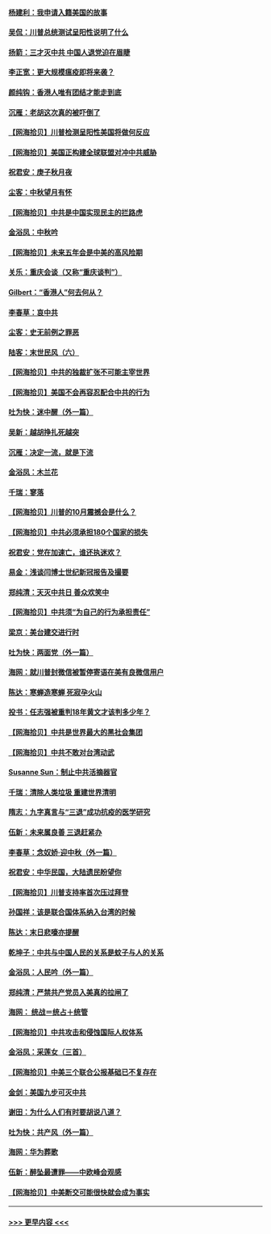 #### [杨建利：我申请入籍美国的故事](../pages/nsc993/n12455635.md?t=10061102) 
#### [吴侃：川普总统测试呈阳性说明了什么](../pages/nsc993/n12451869.md?t=10061102) 
#### [扬箭：三才灭中共 中国人退党迫在眉睫](../pages/nsc993/n12451842.md?t=10061102) 
#### [李正宽：更大规模瘟疫即将来袭？](../pages/nsc993/n12451455.md?t=10061102) 
#### [颜纯钩：香港人唯有团结才能走到底](../pages/nsc993/n12450870.md?t=10061102) 
#### [沉雁：老胡这次真的被吓倒了](../pages/nsc993/n12449796.md?t=10061102) 
#### [【网海拾贝】川普检测呈阳性美国将做何反应](../pages/nsc993/n12449042.md?t=10061102) 
#### [【网海拾贝】美国正构建全球联盟对冲中共威胁](../pages/nsc993/n12446580.md?t=10061102) 
#### [祝君安：庚子秋月夜](../pages/nsc993/n12445870.md?t=10061102) 
#### [尘客：中秋望月有怀](../pages/nsc993/n12444632.md?t=10061102) 
#### [【网海拾贝】中共是中国实现民主的拦路虎](../pages/nsc993/n12443573.md?t=10061102) 
#### [金浴凤：中秋吟](../pages/nsc993/n12441773.md?t=10061102) 
#### [【网海拾贝】未来五年会是中美的高风险期](../pages/nsc993/n12440760.md?t=10061102) 
#### [关乐：重庆会谈（又称“重庆谈判”）](../pages/nsc993/n12437525.md?t=10061102) 
#### [Gilbert：“香港人”何去何从？](../pages/nsc993/n12435894.md?t=10061102) 
#### [李春草：哀中共](../pages/nsc993/n12435874.md?t=10061102) 
#### [尘客：史无前例之罪恶](../pages/nsc993/n12435762.md?t=10061102) 
#### [陆客：末世民风（六）](../pages/nsc993/n12435354.md?t=10061102) 
#### [【网海拾贝】中共的独裁扩张不可能主宰世界](../pages/nsc993/n12435151.md?t=10061102) 
#### [【网海拾贝】美国不会再容忍配合中共的行为](../pages/nsc993/n12433808.md?t=10061102) 
#### [吐为快：迷中醒（外一篇）](../pages/nsc993/n12433585.md?t=10061102) 
#### [吴新：越胡挣扎死越突](../pages/nsc993/n12433562.md?t=10061102) 
#### [沉雁：决定一流，就是下流](../pages/nsc993/n12432128.md?t=10061102) 
#### [金浴凤：木兰花](../pages/nsc993/n12432124.md?t=10061102) 
#### [千瑞：寥落](../pages/nsc993/n12432071.md?t=10061102) 
#### [【网海拾贝】川普的10月震撼会是什么？](../pages/nsc993/n12431624.md?t=10061102) 
#### [【网海拾贝】中共必须承担180个国家的损失](../pages/nsc993/n12428893.md?t=10061102) 
#### [祝君安：党在加速亡，谁还执迷欢？](../pages/nsc993/n12428652.md?t=10061102) 
#### [易金：浅谈闫博士世纪新冠报告及撮要](../pages/nsc993/n12426822.md?t=10061102) 
#### [郑纯清：天灭中共日 善众欢笑中](../pages/nsc993/n12426784.md?t=10061102) 
#### [【网海拾贝】中共须“为自己的行为承担责任”](../pages/nsc993/n12426067.md?t=10061102) 
#### [梁京：美台建交进行时](../pages/nsc993/n12424066.md?t=10061102) 
#### [吐为快：两面党（外一篇）](../pages/nsc993/n12424043.md?t=10061102) 
#### [海网：就川普封微信被暂停寄语在美有良微信用户](../pages/nsc993/n12424021.md?t=10061102) 
#### [陈达：寒蝉造寒蝉 死寂孕火山](../pages/nsc993/n12423958.md?t=10061102) 
#### [投书：任志强被重判18年黄文才该判多少年？](../pages/nsc993/n12423672.md?t=10061102) 
#### [【网海拾贝】中共是世界最大的黑社会集团](../pages/nsc993/n12423543.md?t=10061102) 
#### [【网海拾贝】中共不敢对台湾动武](../pages/nsc993/n12421418.md?t=10061102) 
#### [Susanne Sun：制止中共活摘器官](../pages/nsc993/n12419654.md?t=10061102) 
#### [千瑞：清除人类垃圾 重建世界清明](../pages/nsc993/n12419414.md?t=10061102) 
#### [隋志：九字真言与“三退”成功抗疫的医学研究](../pages/nsc993/n12419248.md?t=10061102) 
#### [伍新：未来属良善 三退赶紧办](../pages/nsc993/n12418496.md?t=10061102) 
#### [李春草：念奴娇·迎中秋（外一篇）](../pages/nsc993/n12418465.md?t=10061102) 
#### [祝君安：中华民国，大陆遗民盼望你](../pages/nsc993/n12418089.md?t=10061102) 
#### [【网海拾贝】川普支持率首次压过拜登](../pages/nsc993/n12418050.md?t=10061102) 
#### [孙国祥：该是联合国体系纳入台湾的时候](../pages/nsc993/n12417369.md?t=10061102) 
#### [陈达：末日悲嚎亦提醒](../pages/nsc993/n12416736.md?t=10061102) 
#### [乾坤子：中共与中国人民的关系是蚊子与人的关系](../pages/nsc993/n12416632.md?t=10061102) 
#### [金浴凤：人民吟（外一篇）](../pages/nsc993/n12416567.md?t=10061102) 
#### [郑纯清：严禁共产党员入美真的拉闸了](../pages/nsc993/n12416550.md?t=10061102) 
#### [海网： 统战＝统占＋统管](../pages/nsc993/n12416404.md?t=10061102) 
#### [【网海拾贝】中共攻击和侵蚀国际人权体系](../pages/nsc993/n12416250.md?t=10061102) 
#### [金浴凤：采莲女（三首）](../pages/nsc993/n12415517.md?t=10061102) 
#### [【网海拾贝】中美三个联合公报基础已不复存在](../pages/nsc993/n12415054.md?t=10061102) 
#### [金剑：美国九步可灭中共](../pages/nsc993/n12413183.md?t=10061102) 
#### [谢田：为什么人们有时要胡说八道？](../pages/nsc993/n12411861.md?t=10061102) 
#### [吐为快：共产风（外一篇）](../pages/nsc993/n12411761.md?t=10061102) 
#### [海网：华为葬歌](../pages/nsc993/n12410381.md?t=10061102) 
#### [伍新：醉坠最遭罪——中欧峰会观感](../pages/nsc993/n12410364.md?t=10061102) 
#### [【网海拾贝】中美断交可能很快就会成为事实](../pages/nsc993/n12409495.md?t=10061102) 

----
#### [ >>> 更早内容 <<< ](../indexes/nsc993-earlier.md)
